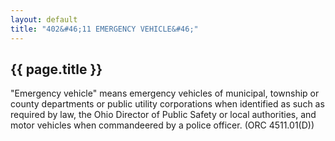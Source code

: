```yaml
---
layout: default 
title: "402&#46;11 EMERGENCY VEHICLE&#46;"
---
```


{{ page.title }}
----------------

"Emergency vehicle" means emergency vehicles of municipal, township or
county departments or public utility corporations when identified as
such as required by law, the Ohio Director of Public Safety or local
authorities, and motor vehicles when commandeered by a police officer.
(ORC 4511.01(D))

